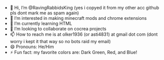 - 👋 Hi, I’m @RavingRabbidsKing (yes i copyed it from my other acc github pls dont mark me as spam again)
- 👀 I’m interested in making minecraft mods and chrome extensions
- 🌱 I’m currently learning HTML
- 💞️ I’m looking to collaborate on cocrea projects
- 📫 How to reach me is at olker1936 (or asti4831) at gmail dot com (dont worry i kept it that way so no bots raid my email)
- 😄 Pronouns: He/Him
- ⚡ Fun fact: my favorite colors are: Dark Green, Red, and Blue!

<!---
RavingRabbidsKing/RavingRabbidsKing is a ✨ special ✨ repository because its `README.md` (this file) appears on your GitHub profile.
You can click the Preview link to take a look at your changes.
--->

